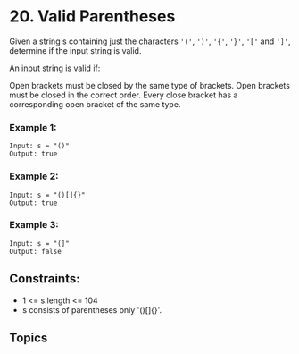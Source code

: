 # 20. Valid Parentheses

Given a string s containing just the characters `'('`, `')'`, `'{'`, `'}'`, `'['` and `']'`, determine if the input string is valid.

An input string is valid if:

Open brackets must be closed by the same type of brackets.
Open brackets must be closed in the correct order.
Every close bracket has a corresponding open bracket of the same type.
 
### Example 1:
```
Input: s = "()"
Output: true
```
### Example 2:
```
Input: s = "()[]{}"
Output: true
```
### Example 3:
```
Input: s = "(]"
Output: false
```

## Constraints:

* 1 <= s.length <= 104
* s consists of parentheses only '()[]{}'.

## Topics